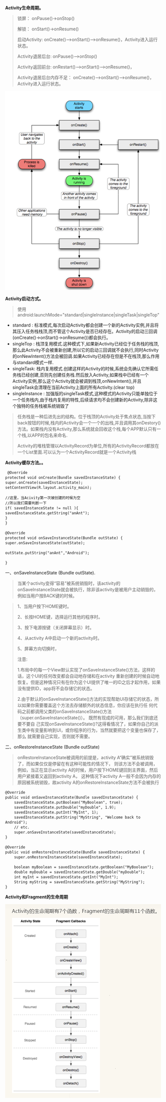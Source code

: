 

**Activity生命周期。**
   
> 锁屏：                    onPause()->onStop()
>
> 解锁：                    onStart()->onResume()
> 
> 启动Activity:             onCreate()—>onStart()—>onResume()，Activity进入运行状态。
>
> Activity退居后台:          onPause()—>onStop()
>
> Activity返回前台:          onRestart()—>onStart()—>onResume()，
>
> Activity退居后台内存不足：   onCreate()—>onStart()—>onResume()，Activity进入运行状态。


  ![](images/.Android基础知识_images/b646144f.png)
  
**Activity启动方式。**

> 使用android:launchMode="standard|singleInstance|singleTask|singleTop"

- standard : 标准模式,每次启动Activity都会创建一个新的Activity实例,并且将其压入任务栈栈顶,而不管这个Activity是否已经存在。Activity的启动三回调(onCreate()->onStart()->onResume())都会执行。
- singleTop : 栈顶复用模式.这种模式下,如果新Activity已经位于任务栈的栈顶,那么此Activity不会被重新创建,所以它的启动三回调就不会执行,同时Activity的onNewIntent()方法会被回调.如果Activity已经存在但是不在栈顶,那么作用与standard模式一样.
- singleTask: 栈内复用模式.创建这样的Activity的时候,系统会先确认它所需任务栈已经创建,否则先创建任务栈.然后放入Activity,如果栈中已经有一个Activity实例,那么这个Activity就会被调到栈顶,onNewIntent(),并且singleTask会清理在当前Activity上面的所有Activity.(clear top)
- singleInstance : 加强版的singleTask模式,这种模式的Activity只能单独位于一个任务栈内,由于栈内复用的特性,后续请求均不会创建新的Activity,除非这个独特的任务栈被系统销毁了		



> 任务栈是一种后进先出的结构。位于栈顶的Activity处于焦点状态,当按下back按钮的时候,栈内的Activity会一个一个的出栈,并且调用其onDestory()方法。如果栈内没有Activity,那么系统就会回收这个栈,每个APP默认只有一个栈,以APP的包名来命名.
> 
> Activity的堆栈管理以ActivityRecord为单位,所有的ActivityRecord都放在一个List里面.可以认为一个ActivityRecord就是一个Activity栈				

**Activity缓存方法。。**

     @Override
    protected void onCreate(Bundle savedInstanceState) {
    super.onCreate(savedInstanceState);
    setContentView(R.layout.activity_main);
    
    //这里，当Acivity第一次被创建的时候为空
    //所以我们需要判断一下
    if( savedInstanceState != null ){
    savedInstanceState.getString("anAnt");
    }
    }
    
    @Override
    protected void onSaveInstanceState(Bundle outState) {
    super.onSaveInstanceState(outState);
    
    outState.putString("anAnt","Android");
    
    }



 一、onSaveInstanceState (Bundle outState).
> 
> 当某个activity变得“容易”被系统销毁时，该activity的onSaveInstanceState就会被执行，除非该activity是被用户主动销毁的，例如当用户按BACK键的时候。

> 1、当用户按下HOME键时。
> 
> 2、长按HOME键，选择运行其他的程序时。
> 
> 3、按下电源按键（关闭屏幕显示）时。
> 
> 4、从activity A中启动一个新的activity时。
> 
> 5、屏幕方向切换时，
> 
> 注意:
> 
> 1.布局中的每一个View默认实现了onSaveInstanceState()方法，这样的话，这个UI的任何改变都会自动地存储和在activity
> 重新创建的时候自动地恢复。但是这种情况只有在你为这个UI提供了唯一的ID之后才起作用，如果没有提供ID，app将不会存储它的状态。
> 
> 2.由于默认的onSaveInstanceState()方法的实现帮助UI存储它的状态，所以如果你需要覆盖这个方法去存储额外的状态信息，你应该在执行任
> 何代码之前都调用父类的onSaveInstanceState()方法（super.onSaveInstanceState()）。 既然有现成的可用，那么我们到底还要不要自
> 己实现onSaveInstanceState()?这得看情况了，如果你自己的派生类中有变量影响到UI，或你程序的行为，当然就要把这个变量也保存了，那么
> 就需要自己实现，否则就不需要。


二、onRestoreInstanceState (Bundle outState)

> onRestoreInstanceState被调用的前提是，activity A“确实”被系统销毁了，而如果仅仅是停留在有这种可能性的情况下，
> 则该方法不会被调用，例如，当正在显示activity A的时候，用户按下HOME键回到主界面，然后用户紧接着又返回到activity A，
> 这种情况下activity A一般不会因为内存的原因被系统销毁，故activity A的onRestoreInstanceState方法不会被执行

    @Override
    public void onSaveInstanceState(Bundle savedInstanceState) {
	    savedInstanceState.putBoolean("MyBoolean", true);
	    savedInstanceState.putDouble("myDouble", 1.9);
	    savedInstanceState.putInt("MyInt", 1);
	    savedInstanceState.putString("MyString", "Welcome back to Android");
	    // etc.
	    super.onSaveInstanceState(savedInstanceState);
    }
    
    @Override
    public void onRestoreInstanceState(Bundle savedInstanceState) {
	    super.onRestoreInstanceState(savedInstanceState);
	    
	    boolean myBoolean = savedInstanceState.getBoolean("MyBoolean");
	    double myDouble = savedInstanceState.getDouble("myDouble");
	    int myInt = savedInstanceState.getInt("MyInt");
	    String myString = savedInstanceState.getString("MyString");
    }

**Activity和Fragment的生命周期**

![](images/.Android基础知识_images/63e90972.png)
